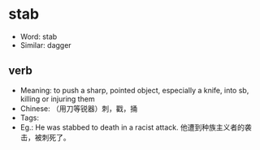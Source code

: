 # stab

- Word: stab
- Similar: dagger

## verb

- Meaning: to push a sharp, pointed object, especially a knife, into sb, killing or injuring them
- Chinese: （用刀等锐器）刺，戳，捅
- Tags: 
- Eg.: He was stabbed to death in a racist attack. 他遭到种族主义者的袭击，被刺死了。

